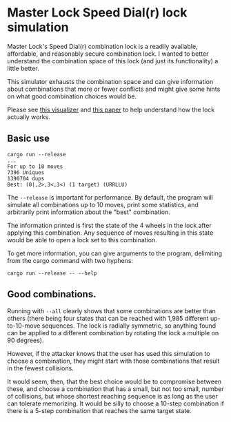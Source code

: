 # Master Lock Speed Dial(r) lock simulation

Master Lock's Speed Dial(r) combination lock is a readily available,
affordable, and reasonably secure combination lock.  I wanted to
better understand the combination space of this lock (and just its
functionality) a little better.

This simulator exhausts the combination space and can give information
about combinations that more or fewer conflicts and might give some
hints on what good combination choices would be.

Please see [this
visualizer](https://toool.nl/images/e/e1/MhVisualizer_V2.0_p.swf)
and [this
paper](https://toool.nl/images/e/e5/The_New_Master_Lock_Combination_Padlock_V2.0.pdf)
to help understand how the lock actually works.

## Basic use

```
cargo run --release
...
For up to 10 moves
7396 Uniques
1390704 dups
Best: (0|,2>,3<,3<) (1 target) (URRLLU)
```

The `--release` is important for performance.  By default, the program
will simulate all combinations up to 10 moves, print some statistics,
and arbitrarily print information about the "best" combination.

The information printed is first the state of the 4 wheels in the lock
after applying this combination.  Any sequence of moves resulting in
this state would be able to open a lock set to this combination.

To get more information, you can give arguments to the program,
delimiting from the cargo command with two hyphens:

```
cargo run --release -- --help
```

## Good combinations.

Running with `--all` clearly shows that some combinations are better
than others (there being four states that can be reached with 1,985
different up-to-10-move sequences.  The lock is radially symmetric, so
anything found can be applied to a different combination by rotating
the lock a multiple on 90 degrees).

However, if the attacker knows that the user has used this simulation
to choose a combination, they might start with those combinations that
result in the fewest collisions.

It would seem, then, that the best choice would be to compromise
between these, and choose a combination that has a small, but not too
small, number of collisions, but whose shortest reaching sequence is
as long as the user can tolerate memorizing.  It would be silly to
choose a 10-step combination if there is a 5-step combination that
reaches the same target state.
